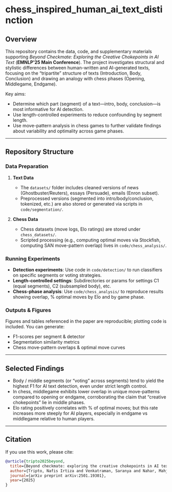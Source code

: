 # chess_inspired_human_ai_text_distinction

## Overview

This repository contains the data, code, and supplementary materials supporting *Beyond Checkmate: Exploring the Creative Chokepoints in AI Text* (**EMNLP'25 Main Conference**). The project investigates structural and stylistic differences between human-written and AI-generated texts, focusing on the “tripartite” structure of texts (Introduction, Body, Conclusion) and drawing an analogy with chess phases (Opening, Middlegame, Endgame).

Key aims:

- Determine which part (segment) of a text—intro, body, conclusion—is most informative for AI detection.  
- Use length-controlled experiments to reduce confounding by segment length.  
- Use move-pattern analysis in chess games to further validate findings about variability and optimality across game phases.

---
## Repository Structure
### Data Preparation

1. **Text Data**  
   - The `datasets/` folder includes cleaned versions of news (Ghostbuster/Reuters), essays (Persuade), emails (Enron subset).  
   - Preprocessed versions (segmented into intro/body/conclusion, tokenized, etc.) are also stored or generated via scripts in `code/segmentation/`.

2. **Chess Data**  
   - Chess datasets (move logs, Elo ratings) are stored under `chess_datasets/`.  
   - Scripted processing (e.g., computing optimal moves via Stockfish, computing SAN move-pattern overlap) lives in `code/chess_analysis/`.

### Running Experiments

- **Detection experiments**: Use code in `code/detection/` to run classifiers on specific segments or voting strategies.  
- **Length-controlled settings**: Subdirectories or params for settings C1 (equal segments), C2 (subsampled body), etc.  
- **Chess-phase analysis**: Use `code/chess_analysis/` to reproduce results showing overlap, % optimal moves by Elo and by game phase.

### Outputs & Figures

Figures and tables referenced in the paper are reproducible; plotting code is included. You can generate:

- F1-scores per segment & detector  
- Segmentation similarity metrics  
- Chess move-pattern overlaps & optimal move curves  

---

## Selected Findings

- Body / middle segments (or “voting” across segments) tend to yield the highest F1 for AI text detection, even under strict length control.  
- In chess, middlegame exhibits lower overlap in unique move-patterns compared to opening or endgame, corroborating the claim that “creative chokepoints” lie in middle phases.  
- Elo rating positively correlates with % of optimal moves; but this rate increases more steeply for AI players, especially in endgame vs middlegame relative to human players.

---

## Citation

If you use this work, please cite:
```bibtex
@article{tripto2025beyond,
  title={Beyond checkmate: exploring the creative chokepoints in AI text},
  author={Tripto, Nafis Irtiza and Venkatraman, Saranya and Nahar, Mahjabin and Lee, Dongwon},
  journal={arXiv preprint arXiv:2501.19301},
  year={2025}
}
```

